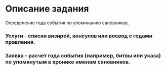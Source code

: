 # Описание задания
Определение года события по упоминанию сановников. 


### Услуги - списки визирей, консулов или воевод с годами правления. 
### Заявка - расчет года события (например, битвы или указа) по упомянутым в хронике именам сановников.
